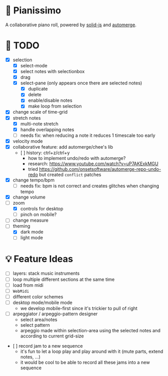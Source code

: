 # 🎹 Pianissimo

A collaborative piano roll, powered by [solid-js](https://github.com/solidjs/solid) and [automerge](https://github.com/automerge/automerge).

# 📝 TODO

- [x] selection
  - [x] select-mode
  - [x] select notes with selectionbox
  - [x] drag
  - [x] select-pane (only appears once there are selected notes)
    - [x] duplicate
    - [x] delete
    - [x] enable/disable notes
    - [x] make loop from selection
- [x] change scale of time-grid
- [x] stretch notes
  - [x] multi-note stretch
  - [x] handle overlapping notes
  - [ ] needs fix: when reducing a note it reduces 1 timescale too early
- [x] velocity mode
- [x] collaborative feature: add automerge/chee's lib
  - [ ] history: ctrl+z/ctrl+y
    - how to implement undo/redo with automerge?
    - research: https://www.youtube.com/watch?v=uP7AKExkMGU
    - tried https://github.com/onsetsoftware/automerge-repo-undo-redo but created `conflict` patches
- [x] change tempo/bpm
  - [ ] needs fix: bpm is not correct and creates glitches when changing tempo
- [x] change volume
- [ ] zoom
  - [x] controls for desktop
  - [ ] pinch on mobile?
- [ ] change measure
- [ ] theming
  - [x] dark mode
  - [ ] light mode

# 💡 Feature Ideas

- [ ] layers: stack music instruments
- [ ] loop multiple different sections at the same time
- [ ] load from midi
- [ ] `WebMidi`
- [ ] different color schemes
- [ ] desktop mode/mobile mode
  - we develop mobile-first since it's trickier to pull of right
- [ ] arpeggiator / arpeggio-pattern designer
  - select area/notes
  - select pattern
  - arpeggio made within selection-area using the selected notes and according to current grid-size
- [ ] record jam to a new sequence
  - it's fun to let a loop play and play around with it (mute parts, extend notes, ...)
  - it would be cool to be able to record all these jams into a new sequence
